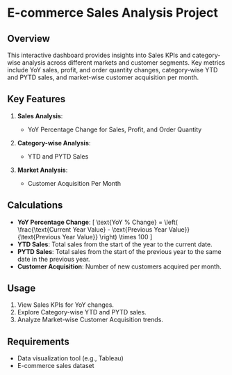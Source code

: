 # E-commerce Sales Analysis Project

## Overview

This interactive dashboard provides insights into Sales KPIs and category-wise analysis across different markets and customer segments. Key metrics include YoY sales, profit, and order quantity changes, category-wise YTD and PYTD sales, and market-wise customer acquisition per month.

## Key Features

1. **Sales Analysis**:
   - YoY Percentage Change for Sales, Profit, and Order Quantity

2. **Category-wise Analysis**:
   - YTD and PYTD Sales

3. **Market Analysis**:
   - Customer Acquisition Per Month

## Calculations

- **YoY Percentage Change**: \[ \text{YoY \% Change} = \left( \frac{\text{Current Year Value} - \text{Previous Year Value}}{\text{Previous Year Value}} \right) \times 100 \]
- **YTD Sales**: Total sales from the start of the year to the current date.
- **PYTD Sales**: Total sales from the start of the previous year to the same date in the previous year.
- **Customer Acquisition**: Number of new customers acquired per month.

## Usage

1. View Sales KPIs for YoY changes.
2. Explore Category-wise YTD and PYTD sales.
3. Analyze Market-wise Customer Acquisition trends.

## Requirements

- Data visualization tool (e.g., Tableau)
- E-commerce sales dataset